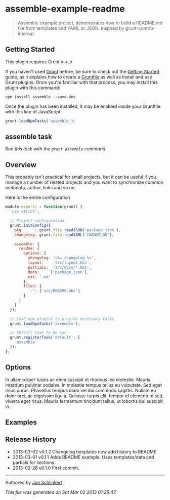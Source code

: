 # assemble-example-readme

> Assemble example project, demonstrates how to build a README.md file from templates and YAML or JSON. Inspired by grunt-contrib-internal.



## Getting Started
This plugin requires Grunt `0.4.0`

If you haven't used [Grunt](http://gruntjs.com/) before, be sure to check out the [Getting Started](http://gruntjs.com/getting-started) guide, as it explains how to create a [Gruntfile](http://gruntjs.com/sample-gruntfile) as well as install and use Grunt plugins. Once you're familiar with that process, you may install this plugin with this command:

```shell
npm install assemble --save-dev
```

Once the plugin has been installed, it may be enabled inside your Gruntfile with this line of JavaScript:

```js
grunt.loadNpmTasks('assemble');
```

## assemble task
_Run this task with the `grunt assemble` command._

## Overview

This probably isn't practical for small projects, but it can be useful if you manage a number of related projects and you want to synchronize common metadata, author, links and so on.

Here is the entire configuration

``` js
module.exports = function(grunt) {
  'use strict';

  // Project configuration.
  grunt.initConfig({
    pkg      : grunt.file.readJSON('package.json'),
    changelog: grunt.file.readYAML('CHANGELOG'),

    assemble: {
      readme: {
        options: {
          changelog: '<%= changelog %>',
          layout:    'src/layout.hbs',
          partials:  'src/docs/*.hbs',
          data:     ['package.json'],
          ext: '.md'
        },
        files: {
          '.': ['src/README.hbs']
        }
      }
    }
  });

  // Load npm plugins to provide necessary tasks.
  grunt.loadNpmTasks('assemble');

  // Default task to be run.
  grunt.registerTask('default', [
    'assemble'
  ]);
};
```

## Options
In ullamcorper turpis ac enim suscipit et rhoncus leo molestie. Mauris interdum pulvinar sodales. In molestie tempus tellus eu vulputate. Sed eget risus purus. Phasellus tempus diam vel dui commodo sagittis. Nullam eu dolor orci, ac dignissim ligula. Quisque turpis elit, tempor id elementum sed, viverra eget risus. Mauris fermentum tincidunt tellus, ut lobortis dui suscipit in.


## Examples

## Release History
 * 2013-03-02    v0.1.2    Changelog templates now add history to README 
 * 2013-03-01    v0.1.1    Adds README example. Uses templates/data and partials for sections. 
 * 2013-02-28    v0.1.0    First commit. 



---
Authored by [Jon Schlinkert](http://github.com/jonschlinkert)

_This file was generated on Sat Mar 02 2013 01:25:47._
